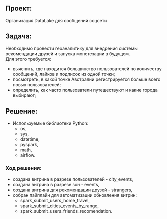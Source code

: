## Проект:

Организация DataLake для сообщений соцсети

## Задача:

Необходимо провести геоаналитику для внедрения системы рекомендации друзей и запуска монетезации в будущем.    
Для этого требуется:
- выяснить, где находится большинство пользователей по количеству сообщений, лайков и подписок из одной точки;
- посмотреть, в какой точке Австралии регистрируется больше всего новых пользователей;
- определить, как часто пользователи путешествуют и какие города выбирают;

## Решение:
- Используемые библиотеки Python:
  - os,
  - sys,
  - datetime,
  - pyspark,
  - math,
  - airflow.

### Ход решения:
- создана витрина в разрезе пользователей - city_events,
- создана витрина в разрезе зон - events,
- создана витрина для рекомендации друзей - strangers,
- собран пайплайн для автоматизации обновления витрин:
  - spark_submit_users_home_travel,
  - spark_submit_cities_events_by_range,
  - spark_submit_users_friends_recomendation.
